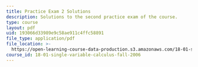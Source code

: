 ```yaml
---
title: Practice Exam 2 Solutions
description: Solutions to the second practice exam of the course.
type: course
layout: pdf
uid: 193066d33989e9c58ae911c4ffc58891
file_type: application/pdf
file_location: >-
  https://open-learning-course-data-production.s3.amazonaws.com/18-01-single-variable-calculus-fall-2006/193066d33989e9c58ae911c4ffc58891_prexam2bsol.pdf
course_id: 18-01-single-variable-calculus-fall-2006
---
```

